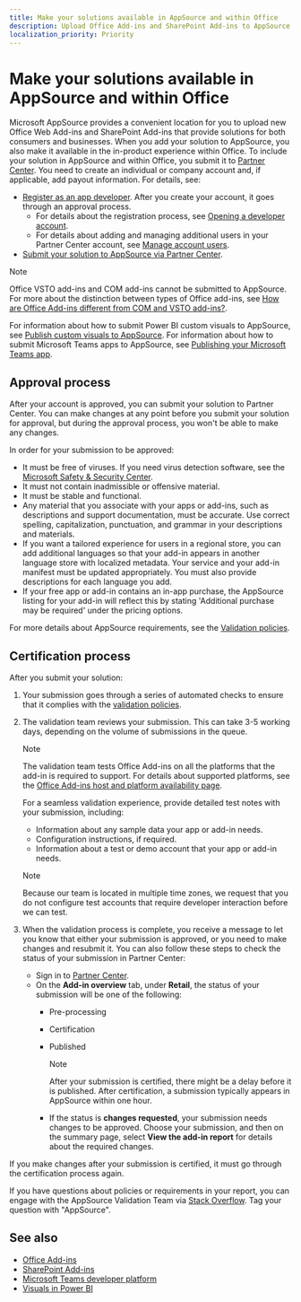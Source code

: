 ```yaml
---
title: Make your solutions available in AppSource and within Office 
description: Upload Office Add-ins and SharePoint Add-ins to AppSource via the Partner Center.
localization_priority: Priority
---
```


# Make your solutions available in AppSource and within Office

Microsoft AppSource provides a convenient location for you to upload new Office Web Add-ins and SharePoint Add-ins that provide solutions for both consumers and businesses. When you add your solution to AppSource, you also make it available in the in-product experience within Office. To include your solution in AppSource and within Office, you submit it to [Partner Center](https://partner.microsoft.com/en-us/dashboard/office/overview). You need to create an individual or company account and, if applicable, add payout information. For details, see:

- [Register as an app developer](https://developer.microsoft.com/store/register). After you create your account, it goes through an approval process. 
  - For details about the registration process, see [Opening a developer account](open-a-developer-account.md).
  - For details about adding and managing additional users in your Partner Center account, see [Manage account users](manage-account-users.md).
- [Submit your solution to AppSource via Partner Center](use-partner-center-to-submit-to-appsource.md).

> [!NOTE]
> Office VSTO add-ins and COM add-ins cannot be submitted to AppSource. For more about the distinction between types of Office add-ins, see [How are Office Add-ins different from COM and VSTO add-ins?](https://docs.microsoft.com/en-us/office/dev/add-ins/overview/office-add-ins#how-are-office-add-ins-different-from-com-and-vsto-add-ins).

For information about how to submit Power BI custom visuals to AppSource, see [Publish custom visuals to AppSource](https://docs.microsoft.com/en-us/power-bi/developer/office-store). For information about how to submit Microsoft Teams apps to AppSource, see [Publishing your Microsoft Teams app](https://docs.microsoft.com/en-us/microsoftteams/platform/publishing/apps-publish).

<a name="bk_approval"> </a>
## Approval process

After your account is approved, you can submit your solution to Partner Center. You can make changes at any point before you submit your solution for approval, but during the approval process, you won't be able to make any changes.

In order for your submission to be approved:

- It must be free of viruses. If you need virus detection software, see the [Microsoft Safety & Security Center](https://go.microsoft.com/fwlink/?LinkId=248711).
- It must not contain inadmissible or offensive material.
- It must be stable and functional.
- Any material that you associate with your apps or add-ins, such as descriptions and support documentation, must be accurate. Use correct spelling, capitalization, punctuation, and grammar in your descriptions and materials.
- If you want a tailored experience for users in a regional store, you can add additional languages so that your add-in appears in another language store with localized metadata. Your service and your add-in manifest must be updated appropriately. You must also provide descriptions for each language you add.
- If your free app or add-in contains an in-app purchase, the AppSource listing for your add-in will reflect this by stating 'Additional purchase may be required' under the pricing options.

For more details about AppSource requirements, see the [Validation policies](validation-policies.md).

<a name="bk_Validation"> </a>
## Certification process

After you submit your solution:

1. Your submission goes through a series of automated checks to ensure that it complies with the [validation policies](validation-policies.md).

2. The validation team reviews your submission. This can take 3-5 working days, depending on the volume of submissions in the queue.

   > [!NOTE]
   > The validation team tests Office Add-ins on all the platforms that the add-in is required to support. For details about supported platforms, see the [Office Add-ins host and platform availability page](/office/dev/add-ins/overview/office-add-in-availability).

   For a seamless validation experience, provide detailed test notes with your submission, including:

   - Information about any sample data your app or add-in needs.
   - Configuration instructions, if required.
   - Information about a test or demo account that your app or add-in needs.

   > [!NOTE]
   > Because our team is located in multiple time zones, we request that you do not configure test accounts that require developer interaction before we can test.

3. When the validation process is complete, you receive a message to let you know that either your submission is approved, or you need to make changes and resubmit it. You can also follow these steps to check the status of your submission in Partner Center:

   - Sign in to [Partner Center](https://partner.microsoft.com/en-us/dashboard/office/overview).
   - On the **Add-in overview** tab, under **Retail**, the status of your submission will be one of the following:
      - Pre-processing
      - Certification
      - Published

        > [!NOTE]
        > After your submission is certified, there might be a delay before it is published. After certification, a submission typically appears in AppSource within one hour.

      - If the status is **changes requested**, your submission needs changes to be approved. Choose your submission, and then on the summary page, select **View the add-in report** for details about the required changes.

If you make changes after your submission is certified, it must go through the certification process again.

If you have questions about policies or requirements in your report, you can engage with the AppSource Validation Team via [Stack Overflow](https://stackoverflow.com/search?q=appsource). Tag your question with "AppSource".

## See also

- [Office Add-ins](/office/dev/add-ins/overview/office-add-ins)  
- [SharePoint Add-ins](/sharepoint/dev/sp-add-ins/sharepoint-add-ins)
- [Microsoft Teams developer platform](https://docs.microsoft.com/microsoftteams/platform/overview)
- [Visuals in Power BI](https://docs.microsoft.com/power-bi/power-bi-custom-visuals)
